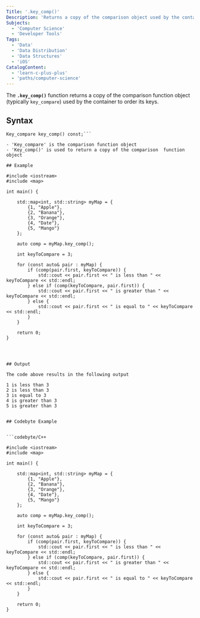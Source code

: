 ```yaml
---
Title: '.key_comp()'
Description: 'Returns a copy of the comparison object used by the container to order its keys.'
Subjects:
  - 'Computer Science'
  - 'Developer Tools'
Tags:
  - 'Data'
  - 'Data Distribution'
  - 'Data Structures'
  - 'iOS'
CatalogContent:
  - 'learn-c-plus-plus'
  - 'paths/computer-science'
---
```


The **`.key_comp()`** function returns a copy of the comparison function object (typically `key_compare`) used by the container to order its keys.

## Syntax

```pseudo
Key_compare key_comp() const;```

- 'Key_compare' is the comparison function object
- 'Key_comp()' is used to return a copy of the comparison  function object

## Example

#include <iostream>
#include <map>

int main() {

    std::map<int, std::string> myMap = {
        {1, "Apple"},
        {2, "Banana"},
        {3, "Orange"},
        {4, "Date"},
        {5, "Mango"}
    };

    auto comp = myMap.key_comp();

    int keyToCompare = 3;

    for (const auto& pair : myMap) {
        if (comp(pair.first, keyToCompare)) {
            std::cout << pair.first << " is less than " << keyToCompare << std::endl;
        } else if (comp(keyToCompare, pair.first)) {
            std::cout << pair.first << " is greater than " << keyToCompare << std::endl;
        } else {
            std::cout << pair.first << " is equal to " << keyToCompare << std::endl;
        }
    }

    return 0;
}




## Output

The code above results in the following output

1 is less than 3
2 is less than 3
3 is equal to 3
4 is greater than 3
5 is greater than 3


## Codebyte Example


```codebyte/C++

#include <iostream>
#include <map>

int main() {

    std::map<int, std::string> myMap = {
        {1, "Apple"},
        {2, "Banana"},
        {3, "Orange"},
        {4, "Date"},
        {5, "Mango"}
    };

    auto comp = myMap.key_comp();

    int keyToCompare = 3;

    for (const auto& pair : myMap) {
        if (comp(pair.first, keyToCompare)) {
            std::cout << pair.first << " is less than " << keyToCompare << std::endl;
        } else if (comp(keyToCompare, pair.first)) {
            std::cout << pair.first << " is greater than " << keyToCompare << std::endl;
        } else {
            std::cout << pair.first << " is equal to " << keyToCompare << std::endl;
        }
    }

    return 0;
}
```
